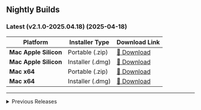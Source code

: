 ## Nightly Builds

### Latest (v2.1.0-2025.04.18) (2025-04-18)
| Platform                 | Installer Type     | Download Link |
|--------------------------|-------------------|--------------|
| **Mac Apple Silicon** | Portable (.zip) | [🔗 Download](https://github.com/usebruno/bruno-nightly-builds/releases/download/v2.1.0-2025.04.18/bruno_2.1.0_arm64_mac.zip) |
| **Mac Apple Silicon** | Installer (.dmg) | [🔗 Download](https://github.com/usebruno/bruno-nightly-builds/releases/download/v2.1.0-2025.04.18/bruno_2.1.0_arm64_mac.dmg) |
| **Mac x64** | Portable (.zip) | [🔗 Download](https://github.com/usebruno/bruno-nightly-builds/releases/download/v2.1.0-2025.04.18/bruno_2.1.0_x64_mac.zip) |
| **Mac x64** | Installer (.dmg) | [🔗 Download](https://github.com/usebruno/bruno-nightly-builds/releases/download/v2.1.0-2025.04.18/bruno_2.1.0_x64_mac.dmg) |

---

<details>
  <summary>Previous Releases</summary>

### v2.1.0 (2025-04-08)
| Platform | Installer Type | Download Link |
|----------|---------------|--------------|
| **Mac Apple Silicon** | Portable (.zip) | [🔗 Download](https://github.com/usebruno/bruno-nightly-builds/releases/download/v2.1.0/bruno_2.1.0_arm64_mac.zip) |
| **Mac x64** | Installer (.dmg) | [🔗 Download](https://github.com/usebruno/bruno-nightly-builds/releases/download/v2.1.0/bruno_2.1.0_x64_mac.dmg) |
| **Mac Apple Silicon** | Installer (.dmg) | [🔗 Download](https://github.com/usebruno/bruno-nightly-builds/releases/download/v2.1.0/bruno_2.1.0_arm64_mac.dmg) |
| **Mac x64** | Portable (.zip) | [🔗 Download](https://github.com/usebruno/bruno-nightly-builds/releases/download/v2.1.0/bruno_2.1.0_x64_mac.zip) |
| **Linux (Ubuntu/Debian)** | Installer (amd64) (.deb) | [🔗 Download](https://github.com/usebruno/bruno-nightly-builds/releases/download/v2.1.0/bruno_2.1.0_amd64_linux.deb) |
| **Linux (RPM - Fedora/RedHat)** | Installer (aarch64) (.rpm) | [🔗 Download](https://github.com/usebruno/bruno-nightly-builds/releases/download/v2.1.0/bruno_2.1.0_aarch64_linux.rpm) |
| **Linux (Ubuntu/Debian)** | Installer (arm64) (.deb) | [🔗 Download](https://github.com/usebruno/bruno-nightly-builds/releases/download/v2.1.0/bruno_2.1.0_arm64_linux.deb) |
| **Linux (AppImage)** | Portable (x86_64) | [🔗 Download](https://github.com/usebruno/bruno-nightly-builds/releases/download/v2.1.0/bruno_2.1.0_x86_64_linux.AppImage) |
| **Linux (AppImage)** | Portable (arm64) | [🔗 Download](https://github.com/usebruno/bruno-nightly-builds/releases/download/v2.1.0/bruno_2.1.0_arm64_linux.AppImage) |
| **Linux (RPM - Fedora/RedHat)** | Installer (x86_64) (.rpm) | [🔗 Download](https://github.com/usebruno/bruno-nightly-builds/releases/download/v2.1.0/bruno_2.1.0_x86_64_linux.rpm) |
| **Windows x64** | Installer (.exe) | [🔗 Download](https://github.com/usebruno/bruno-nightly-builds/releases/download/v2.1.0/bruno_2.1.0_x64_win.exe) |
| **Windows x64** | Portable (.zip) | [🔗 Download](https://github.com/usebruno/bruno-nightly-builds/releases/download/v2.1.0/bruno_2.1.0_x64_win.zip) |

### v2.1.0-2025.4.3 (2025-04-03)
| Platform | Installer Type | Download Link |
|----------|---------------|--------------|
| **Mac Apple Silicon** | Portable (.zip) | [🔗 Download](https://github.com/usebruno/bruno-nightly-builds/releases/download/v2.1.0-2025.4.3/bruno_2.1.0_arm64_mac.zip) |
| **Mac Apple Silicon** | Installer (.dmg) | [🔗 Download](https://github.com/usebruno/bruno-nightly-builds/releases/download/v2.1.0-2025.4.3/bruno_2.1.0_arm64_mac.dmg) |
| **Mac x64** | Portable (.zip) | [🔗 Download](https://github.com/usebruno/bruno-nightly-builds/releases/download/v2.1.0-2025.4.3/bruno_2.1.0_x64_mac.zip) |
| **Mac x64** | Installer (.dmg) | [🔗 Download](https://github.com/usebruno/bruno-nightly-builds/releases/download/v2.1.0-2025.4.3/bruno_2.1.0_x64_mac.dmg) |
| **Linux (RPM - Fedora/RedHat)** | Installer (aarch64) (.rpm) | [🔗 Download](https://github.com/usebruno/bruno-nightly-builds/releases/download/v2.1.0-2025.4.3/bruno_2.1.0_aarch64_linux.rpm) |
| **Linux (AppImage)** | Portable (x86_64) | [🔗 Download](https://github.com/usebruno/bruno-nightly-builds/releases/download/v2.1.0-2025.4.3/bruno_2.1.0_x86_64_linux.AppImage) |
| **Linux (Ubuntu/Debian)** | Installer (arm64) (.deb) | [🔗 Download](https://github.com/usebruno/bruno-nightly-builds/releases/download/v2.1.0-2025.4.3/bruno_2.1.0_arm64_linux.deb) |
| **Linux (AppImage)** | Portable (arm64) | [🔗 Download](https://github.com/usebruno/bruno-nightly-builds/releases/download/v2.1.0-2025.4.3/bruno_2.1.0_arm64_linux.AppImage) |
| **Linux (Ubuntu/Debian)** | Installer (amd64) (.deb) | [🔗 Download](https://github.com/usebruno/bruno-nightly-builds/releases/download/v2.1.0-2025.4.3/bruno_2.1.0_amd64_linux.deb) |
| **Linux (RPM - Fedora/RedHat)** | Installer (x86_64) (.rpm) | [🔗 Download](https://github.com/usebruno/bruno-nightly-builds/releases/download/v2.1.0-2025.4.3/bruno_2.1.0_x86_64_linux.rpm) |
| **Windows x64** | Installer (.exe) | [🔗 Download](https://github.com/usebruno/bruno-nightly-builds/releases/download/v2.1.0-2025.4.3/bruno_2.1.0_x64_win.exe) |
| **Windows x64** | Portable (.zip) | [🔗 Download](https://github.com/usebruno/bruno-nightly-builds/releases/download/v2.1.0-2025.4.3/bruno_2.1.0_x64_win.zip) |

### v2.1.0_2025.4.2 (2025-04-02)
| Platform | Installer Type | Download Link |
|----------|---------------|--------------|
| **Mac Apple Silicon** | Installer (.dmg) | [🔗 Download](https://github.com/usebruno/bruno-nightly-builds/releases/download/v2.1.0_2025.4.2/bruno_2.0.1_arm64_mac.dmg) |
| **Mac Apple Silicon** | Portable (.zip) | [🔗 Download](https://github.com/usebruno/bruno-nightly-builds/releases/download/v2.1.0_2025.4.2/bruno_2.0.1_arm64_mac.zip) |
| **Mac x64** | Portable (.zip) | [🔗 Download](https://github.com/usebruno/bruno-nightly-builds/releases/download/v2.1.0_2025.4.2/bruno_2.0.1_x64_mac.zip) |
| **Mac x64** | Installer (.dmg) | [🔗 Download](https://github.com/usebruno/bruno-nightly-builds/releases/download/v2.1.0_2025.4.2/bruno_2.0.1_x64_mac.dmg) |
| **Linux (AppImage)** | Portable (x86_64) | [🔗 Download](https://github.com/usebruno/bruno-nightly-builds/releases/download/v2.1.0_2025.4.2/bruno_2.0.1_x86_64_linux.AppImage) |
| **Linux (RPM - Fedora/RedHat)** | Installer (aarch64) (.rpm) | [🔗 Download](https://github.com/usebruno/bruno-nightly-builds/releases/download/v2.1.0_2025.4.2/bruno_2.0.1_aarch64_linux.rpm) |
| **Linux (Ubuntu/Debian)** | Installer (amd64) (.deb) | [🔗 Download](https://github.com/usebruno/bruno-nightly-builds/releases/download/v2.1.0_2025.4.2/bruno_2.0.1_amd64_linux.deb) |
| **Linux (AppImage)** | Portable (arm64) | [🔗 Download](https://github.com/usebruno/bruno-nightly-builds/releases/download/v2.1.0_2025.4.2/bruno_2.0.1_arm64_linux.AppImage) |
| **Linux (Ubuntu/Debian)** | Installer (arm64) (.deb) | [🔗 Download](https://github.com/usebruno/bruno-nightly-builds/releases/download/v2.1.0_2025.4.2/bruno_2.0.1_arm64_linux.deb) |
| **Linux (RPM - Fedora/RedHat)** | Installer (x86_64) (.rpm) | [🔗 Download](https://github.com/usebruno/bruno-nightly-builds/releases/download/v2.1.0_2025.4.2/bruno_2.0.1_x86_64_linux.rpm) |
| **Windows x64** | Installer (.exe) | [🔗 Download](https://github.com/usebruno/bruno-nightly-builds/releases/download/v2.1.0_2025.4.2/bruno_2.1.0_x64_win.exe) |
| **Windows x64** | Portable (.zip) | [🔗 Download](https://github.com/usebruno/bruno-nightly-builds/releases/download/v2.1.0_2025.4.2/bruno_2.1.0_x64_win.zip) |

### v2.0.1_2025.3.27 (2025-03-27)
| Platform | Installer Type | Download Link |
|----------|---------------|--------------|
| **Linux (RPM - Fedora/RedHat)** | Installer (aarch64) (.rpm) | [🔗 Download](https://github.com/usebruno/bruno-nightly-builds/releases/download/v2.0.1_2025.3.27/bruno_2.0.1_aarch64_linux.rpm) |
| **Linux (Ubuntu/Debian)** | Installer (arm64) (.deb) | [🔗 Download](https://github.com/usebruno/bruno-nightly-builds/releases/download/v2.0.1_2025.3.27/bruno_2.0.1_arm64_linux.deb) |
| **Linux (Ubuntu/Debian)** | Installer (amd64) (.deb) | [🔗 Download](https://github.com/usebruno/bruno-nightly-builds/releases/download/v2.0.1_2025.3.27/bruno_2.0.1_amd64_linux.deb) |
| **Linux (AppImage)** | Portable (x86_64) | [🔗 Download](https://github.com/usebruno/bruno-nightly-builds/releases/download/v2.0.1_2025.3.27/bruno_2.0.1_x86_64_linux.AppImage) |
| **Linux (AppImage)** | Portable (arm64) | [🔗 Download](https://github.com/usebruno/bruno-nightly-builds/releases/download/v2.0.1_2025.3.27/bruno_2.0.1_arm64_linux.AppImage) |
| **Linux (RPM - Fedora/RedHat)** | Installer (x86_64) (.rpm) | [🔗 Download](https://github.com/usebruno/bruno-nightly-builds/releases/download/v2.0.1_2025.3.27/bruno_2.0.1_x86_64_linux.rpm) |
| **Mac x64** | Installer (.dmg) | [🔗 Download](https://github.com/usebruno/bruno-nightly-builds/releases/download/v2.0.1_2025.3.27/bruno_2.0.1_x64_mac.dmg) |
| **Mac Apple Silicon** | Portable (.zip) | [🔗 Download](https://github.com/usebruno/bruno-nightly-builds/releases/download/v2.0.1_2025.3.27/bruno_2.0.1_arm64_mac.zip) |
| **Mac x64** | Portable (.zip) | [🔗 Download](https://github.com/usebruno/bruno-nightly-builds/releases/download/v2.0.1_2025.3.27/bruno_2.0.1_x64_mac.zip) |
| **Mac Apple Silicon** | Installer (.dmg) | [🔗 Download](https://github.com/usebruno/bruno-nightly-builds/releases/download/v2.0.1_2025.3.27/bruno_2.0.1_arm64_mac.dmg) |
| **Windows x64** | Installer (.exe) | [🔗 Download](https://github.com/usebruno/bruno-nightly-builds/releases/download/v2.0.1_2025.3.27/bruno_2.0.1_x64_win.exe) |
| **Windows x64** | Portable (.zip) | [🔗 Download](https://github.com/usebruno/bruno-nightly-builds/releases/download/v2.0.1_2025.3.27/bruno_2.0.1_x64_win.zip) |

### v2.0.1_2025.3.26 (2025-03-26)
| Platform | Installer Type | Download Link |
|----------|---------------|--------------|
| **Mac x64** | Portable (.zip) | [🔗 Download](https://github.com/usebruno/bruno-nightly-builds/releases/download/v2.0.1_2025.3.26/bruno_2.0.1_x64_mac.zip) |
| **Mac x64** | Installer (.dmg) | [🔗 Download](https://github.com/usebruno/bruno-nightly-builds/releases/download/v2.0.1_2025.3.26/bruno_2.0.1_x64_mac.dmg) |
| **Mac Apple Silicon** | Portable (.zip) | [🔗 Download](https://github.com/usebruno/bruno-nightly-builds/releases/download/v2.0.1_2025.3.26/bruno_2.0.1_arm64_mac.zip) |
| **Mac Apple Silicon** | Installer (.dmg) | [🔗 Download](https://github.com/usebruno/bruno-nightly-builds/releases/download/v2.0.1_2025.3.26/bruno_2.0.1_arm64_mac.dmg) |
| **Linux (Ubuntu/Debian)** | Installer (amd64) (.deb) | [🔗 Download](https://github.com/usebruno/bruno-nightly-builds/releases/download/v2.0.1_2025.3.26/bruno_2.0.1_amd64_linux.deb) |
| **Linux (AppImage)** | Portable (x86_64) | [🔗 Download](https://github.com/usebruno/bruno-nightly-builds/releases/download/v2.0.1_2025.3.26/bruno_2.0.1_x86_64_linux.AppImage) |
| **Linux (RPM - Fedora/RedHat)** | Installer (aarch64) (.rpm) | [🔗 Download](https://github.com/usebruno/bruno-nightly-builds/releases/download/v2.0.1_2025.3.26/bruno_2.0.1_aarch64_linux.rpm) |
| **Linux (AppImage)** | Portable (arm64) | [🔗 Download](https://github.com/usebruno/bruno-nightly-builds/releases/download/v2.0.1_2025.3.26/bruno_2.0.1_arm64_linux.AppImage) |
| **Linux (Ubuntu/Debian)** | Installer (arm64) (.deb) | [🔗 Download](https://github.com/usebruno/bruno-nightly-builds/releases/download/v2.0.1_2025.3.26/bruno_2.0.1_arm64_linux.deb) |
| **Linux (RPM - Fedora/RedHat)** | Installer (x86_64) (.rpm) | [🔗 Download](https://github.com/usebruno/bruno-nightly-builds/releases/download/v2.0.1_2025.3.26/bruno_2.0.1_x86_64_linux.rpm) |
| **Windows x64** | Installer (.exe) | [🔗 Download](https://github.com/usebruno/bruno-nightly-builds/releases/download/v2.0.1_2025.3.26/bruno_2.0.1_x64_win.exe) |
| **Windows x64** | Portable (.zip) | [🔗 Download](https://github.com/usebruno/bruno-nightly-builds/releases/download/v2.0.1_2025.3.26/bruno_2.0.1_x64_win.zip) |

### v2.0.1 (2025-03-25)
| Platform | Installer Type | Download Link |
|----------|---------------|--------------|
| **Mac x64** | Portable (.zip) | [🔗 Download](https://github.com/usebruno/bruno-nightly-builds/releases/download/v2.0.1/bruno_2.0.1_x64_mac.zip) |
| **Mac x64** | Installer (.dmg) | [🔗 Download](https://github.com/usebruno/bruno-nightly-builds/releases/download/v2.0.1/bruno_2.0.1_x64_mac.dmg) |
| **Mac Apple Silicon** | Installer (.dmg) | [🔗 Download](https://github.com/usebruno/bruno-nightly-builds/releases/download/v2.0.1/bruno_2.0.1_arm64_mac.dmg) |
| **Mac Apple Silicon** | Portable (.zip) | [🔗 Download](https://github.com/usebruno/bruno-nightly-builds/releases/download/v2.0.1/bruno_2.0.1_arm64_mac.zip) |
| **Linux (AppImage)** | Portable (x86_64) | [🔗 Download](https://github.com/usebruno/bruno-nightly-builds/releases/download/v2.0.1/bruno_2.0.1_x86_64_linux.AppImage) |
| **Linux (RPM - Fedora/RedHat)** | Installer (aarch64) (.rpm) | [🔗 Download](https://github.com/usebruno/bruno-nightly-builds/releases/download/v2.0.1/bruno_2.0.1_aarch64_linux.rpm) |
| **Linux (Ubuntu/Debian)** | Installer (amd64) (.deb) | [🔗 Download](https://github.com/usebruno/bruno-nightly-builds/releases/download/v2.0.1/bruno_2.0.1_amd64_linux.deb) |
| **Linux (AppImage)** | Portable (arm64) | [🔗 Download](https://github.com/usebruno/bruno-nightly-builds/releases/download/v2.0.1/bruno_2.0.1_arm64_linux.AppImage) |
| **Linux (Ubuntu/Debian)** | Installer (arm64) (.deb) | [🔗 Download](https://github.com/usebruno/bruno-nightly-builds/releases/download/v2.0.1/bruno_2.0.1_arm64_linux.deb) |
| **Linux (RPM - Fedora/RedHat)** | Installer (x86_64) (.rpm) | [🔗 Download](https://github.com/usebruno/bruno-nightly-builds/releases/download/v2.0.1/bruno_2.0.1_x86_64_linux.rpm) |
| **Windows x64** | Portable (.zip) | [🔗 Download](https://github.com/usebruno/bruno-nightly-builds/releases/download/v2.0.1/bruno_2.0.1_x64_win.zip) |
| **Windows x64** | Installer (.exe) | [🔗 Download](https://github.com/usebruno/bruno-nightly-builds/releases/download/v2.0.1/bruno_2.0.1_x64_win.exe) |

### v2.0.0 (2025-03-20)
| Platform | Installer Type | Download Link |
|----------|---------------|--------------|
| **Mac x64** | Installer (.dmg) | [🔗 Download](https://github.com/usebruno/bruno-nightly-builds/releases/download/v2.0.0/bruno_2.0.0_x64_mac.dmg) |
| **Mac x64** | Portable (.zip) | [🔗 Download](https://github.com/usebruno/bruno-nightly-builds/releases/download/v2.0.0/bruno_2.0.0_x64_mac.zip) |
| **Mac Apple Silicon** | Installer (.dmg) | [🔗 Download](https://github.com/usebruno/bruno-nightly-builds/releases/download/v2.0.0/bruno_2.0.0_arm64_mac.dmg) |
| **Mac Apple Silicon** | Portable (.zip) | [🔗 Download](https://github.com/usebruno/bruno-nightly-builds/releases/download/v2.0.0/bruno_2.0.0_arm64_mac.zip) |
| **Linux (Ubuntu/Debian)** | Installer (amd64) (.deb) | [🔗 Download](https://github.com/usebruno/bruno-nightly-builds/releases/download/v2.0.0/bruno_2.0.0_amd64_linux.deb) |
| **Linux (Ubuntu/Debian)** | Installer (arm64) (.deb) | [🔗 Download](https://github.com/usebruno/bruno-nightly-builds/releases/download/v2.0.0/bruno_2.0.0_arm64_linux.deb) |
| **Linux (RPM - Fedora/RedHat)** | Installer (aarch64) (.rpm) | [🔗 Download](https://github.com/usebruno/bruno-nightly-builds/releases/download/v2.0.0/bruno_2.0.0_aarch64_linux.rpm) |
| **Linux (AppImage)** | Portable (x86_64) | [🔗 Download](https://github.com/usebruno/bruno-nightly-builds/releases/download/v2.0.0/bruno_2.0.0_x86_64_linux.AppImage) |
| **Linux (AppImage)** | Portable (arm64) | [🔗 Download](https://github.com/usebruno/bruno-nightly-builds/releases/download/v2.0.0/bruno_2.0.0_arm64_linux.AppImage) |
| **Linux (RPM - Fedora/RedHat)** | Installer (x86_64) (.rpm) | [🔗 Download](https://github.com/usebruno/bruno-nightly-builds/releases/download/v2.0.0/bruno_2.0.0_x86_64_linux.rpm) |
| **Windows x64** | Installer (.exe) | [🔗 Download](https://github.com/usebruno/bruno-nightly-builds/releases/download/v2.0.0/bruno_2.0.0_x64_win.exe) |
| **Windows x64** | Portable (.zip) | [🔗 Download](https://github.com/usebruno/bruno-nightly-builds/releases/download/v2.0.0/bruno_2.0.0_x64_win.zip) |

### v1.40.0_2025.3.17 (2025-03-17)
| Platform | Installer Type | Download Link |
|----------|---------------|--------------|
| **Mac Apple Silicon** | Portable (.zip) | [🔗 Download](https://github.com/usebruno/bruno-nightly-builds/releases/download/v1.40.0_2025.3.17/bruno_1.40.0_arm64_mac.zip) |
| **Mac Apple Silicon** | Installer (.dmg) | [🔗 Download](https://github.com/usebruno/bruno-nightly-builds/releases/download/v1.40.0_2025.3.17/bruno_1.40.0_arm64_mac.dmg) |
| **Mac x64** | Portable (.zip) | [🔗 Download](https://github.com/usebruno/bruno-nightly-builds/releases/download/v1.40.0_2025.3.17/bruno_1.40.0_x64_mac.zip) |
| **Mac x64** | Installer (.dmg) | [🔗 Download](https://github.com/usebruno/bruno-nightly-builds/releases/download/v1.40.0_2025.3.17/bruno_1.40.0_x64_mac.dmg) |
| **Linux (AppImage)** | Portable (arm64) | [🔗 Download](https://github.com/usebruno/bruno-nightly-builds/releases/download/v1.40.0_2025.3.17/bruno_1.40.0_arm64_linux.AppImage) |
| **Linux (AppImage)** | Portable (x86_64) | [🔗 Download](https://github.com/usebruno/bruno-nightly-builds/releases/download/v1.40.0_2025.3.17/bruno_1.40.0_x86_64_linux.AppImage) |
| **Linux (Ubuntu/Debian)** | Installer (arm64) (.deb) | [🔗 Download](https://github.com/usebruno/bruno-nightly-builds/releases/download/v1.40.0_2025.3.17/bruno_1.40.0_arm64_linux.deb) |
| **Linux (Ubuntu/Debian)** | Installer (amd64) (.deb) | [🔗 Download](https://github.com/usebruno/bruno-nightly-builds/releases/download/v1.40.0_2025.3.17/bruno_1.40.0_amd64_linux.deb) |
| **Linux (RPM - Fedora/RedHat)** | Installer (aarch64) (.rpm) | [🔗 Download](https://github.com/usebruno/bruno-nightly-builds/releases/download/v1.40.0_2025.3.17/bruno_1.40.0_aarch64_linux.rpm) |
| **Linux (RPM - Fedora/RedHat)** | Installer (x86_64) (.rpm) | [🔗 Download](https://github.com/usebruno/bruno-nightly-builds/releases/download/v1.40.0_2025.3.17/bruno_1.40.0_x86_64_linux.rpm) |

### v1.39.1-2025.3.10 (2025-03-10)
| Platform | Installer Type | Download Link |
|----------|---------------|--------------|
| **Mac x64** | Installer (.dmg) | [🔗 Download](https://github.com/usebruno/bruno-nightly-builds/releases/download/v1.39.1-2025.3.10/bruno_1.39.1_x64_mac.dmg) |
| **Mac Apple Silicon** | Installer (.dmg) | [🔗 Download](https://github.com/usebruno/bruno-nightly-builds/releases/download/v1.39.1-2025.3.10/bruno_1.39.1_arm64_mac.dmg) |
| **Mac x64** | Portable (.zip) | [🔗 Download](https://github.com/usebruno/bruno-nightly-builds/releases/download/v1.39.1-2025.3.10/bruno_1.39.1_x64_mac.zip) |
| **Mac Apple Silicon** | Portable (.zip) | [🔗 Download](https://github.com/usebruno/bruno-nightly-builds/releases/download/v1.39.1-2025.3.10/bruno_1.39.1_arm64_mac.zip) |
| **Linux (RPM - Fedora/RedHat)** | Installer (aarch64) (.rpm) | [🔗 Download](https://github.com/usebruno/bruno-nightly-builds/releases/download/v1.39.1-2025.3.10/bruno_1.39.1_aarch64_linux.rpm) |
| **Linux (Ubuntu/Debian)** | Installer (arm64) (.deb) | [🔗 Download](https://github.com/usebruno/bruno-nightly-builds/releases/download/v1.39.1-2025.3.10/bruno_1.39.1_arm64_linux.deb) |
| **Linux (AppImage)** | Portable (arm64) | [🔗 Download](https://github.com/usebruno/bruno-nightly-builds/releases/download/v1.39.1-2025.3.10/bruno_1.39.1_arm64_linux.AppImage) |
| **Linux (AppImage)** | Portable (x86_64) | [🔗 Download](https://github.com/usebruno/bruno-nightly-builds/releases/download/v1.39.1-2025.3.10/bruno_1.39.1_x86_64_linux.AppImage) |
| **Linux (Ubuntu/Debian)** | Installer (amd64) (.deb) | [🔗 Download](https://github.com/usebruno/bruno-nightly-builds/releases/download/v1.39.1-2025.3.10/bruno_1.39.1_amd64_linux.deb) |
| **Linux (RPM - Fedora/RedHat)** | Installer (x86_64) (.rpm) | [🔗 Download](https://github.com/usebruno/bruno-nightly-builds/releases/download/v1.39.1-2025.3.10/bruno_1.39.1_x86_64_linux.rpm) |
| **Windows x64** | Portable (.zip) | [🔗 Download](https://github.com/usebruno/bruno-nightly-builds/releases/download/v1.39.1-2025.3.10/bruno_1.39.1-2025.3.10_x64_win.zip) |
| **Windows x64** | Installer (.exe) | [🔗 Download](https://github.com/usebruno/bruno-nightly-builds/releases/download/v1.39.1-2025.3.10/bruno_1.39.1-2025.3.10_x64_win.exe) |

### v1.39.1-2025.3.4 (2025-03-04)
| Platform | Installer Type | Download Link |
|----------|---------------|--------------|
| **Mac x64** | Portable (.zip) | [🔗 Download](https://github.com/usebruno/bruno-nightly-builds/releases/download/v1.39.1-2025.3.4/bruno_1.39.1_x64_mac.zip) |
| **Mac Apple Silicon** | Installer (.dmg) | [🔗 Download](https://github.com/usebruno/bruno-nightly-builds/releases/download/v1.39.1-2025.3.4/bruno_1.39.1_arm64_mac.dmg) |
| **Mac Apple Silicon** | Portable (.zip) | [🔗 Download](https://github.com/usebruno/bruno-nightly-builds/releases/download/v1.39.1-2025.3.4/bruno_1.39.1_arm64_mac.zip) |
| **Mac x64** | Installer (.dmg) | [🔗 Download](https://github.com/usebruno/bruno-nightly-builds/releases/download/v1.39.1-2025.3.4/bruno_1.39.1_x64_mac.dmg) |
| **Linux (AppImage)** | Portable (x86_64) | [🔗 Download](https://github.com/usebruno/bruno-nightly-builds/releases/download/v1.39.1-2025.3.4/bruno_1.39.1_x86_64_linux.AppImage) |
| **Linux (RPM - Fedora/RedHat)** | Installer (aarch64) (.rpm) | [🔗 Download](https://github.com/usebruno/bruno-nightly-builds/releases/download/v1.39.1-2025.3.4/bruno_1.39.1_aarch64_linux.rpm) |
| **Linux (Ubuntu/Debian)** | Installer (amd64) (.deb) | [🔗 Download](https://github.com/usebruno/bruno-nightly-builds/releases/download/v1.39.1-2025.3.4/bruno_1.39.1_amd64_linux.deb) |
| **Linux (AppImage)** | Portable (arm64) | [🔗 Download](https://github.com/usebruno/bruno-nightly-builds/releases/download/v1.39.1-2025.3.4/bruno_1.39.1_arm64_linux.AppImage) |
| **Linux (Ubuntu/Debian)** | Installer (arm64) (.deb) | [🔗 Download](https://github.com/usebruno/bruno-nightly-builds/releases/download/v1.39.1-2025.3.4/bruno_1.39.1_arm64_linux.deb) |
| **Linux (RPM - Fedora/RedHat)** | Installer (x86_64) (.rpm) | [🔗 Download](https://github.com/usebruno/bruno-nightly-builds/releases/download/v1.39.1-2025.3.4/bruno_1.39.1_x86_64_linux.rpm) |
| **Windows x64** | Installer (.exe) | [🔗 Download](https://github.com/usebruno/bruno-nightly-builds/releases/download/v1.39.1-2025.3.4/bruno_1.39.1-2025.3.4_x64_win.exe) |
| **Windows x64** | Portable (.zip) | [🔗 Download](https://github.com/usebruno/bruno-nightly-builds/releases/download/v1.39.1-2025.3.4/bruno_1.39.1-2025.3.4_x64_win.zip) |

### v1.39.1 (2025-02-18)
| Platform | Installer Type | Download Link |
|----------|---------------|--------------|
| **Mac Apple Silicon** | Installer (.dmg) | [🔗 Download](https://github.com/usebruno/bruno-nightly-builds/releases/download/v1.39.1/bruno_1.39.1_arm64_mac.dmg) |
| **Mac x64** | Installer (.dmg) | [🔗 Download](https://github.com/usebruno/bruno-nightly-builds/releases/download/v1.39.1/bruno_1.39.1_x64_mac.dmg) |
| **Mac Apple Silicon** | Portable (.zip) | [🔗 Download](https://github.com/usebruno/bruno-nightly-builds/releases/download/v1.39.1/bruno_1.39.1_arm64_mac.zip) |
| **Mac x64** | Portable (.zip) | [🔗 Download](https://github.com/usebruno/bruno-nightly-builds/releases/download/v1.39.1/bruno_1.39.1_x64_mac.zip) |
| **Linux (AppImage)** | Portable (x86_64) | [🔗 Download](https://github.com/usebruno/bruno-nightly-builds/releases/download/v1.39.1/bruno_1.39.1_x86_64_linux.AppImage) |
| **Linux (Ubuntu/Debian)** | Installer (amd64) (.deb) | [🔗 Download](https://github.com/usebruno/bruno-nightly-builds/releases/download/v1.39.1/bruno_1.39.1_amd64_linux.deb) |
| **Linux (RPM - Fedora/RedHat)** | Installer (aarch64) (.rpm) | [🔗 Download](https://github.com/usebruno/bruno-nightly-builds/releases/download/v1.39.1/bruno_1.39.1_aarch64_linux.rpm) |
| **Linux (AppImage)** | Portable (arm64) | [🔗 Download](https://github.com/usebruno/bruno-nightly-builds/releases/download/v1.39.1/bruno_1.39.1_arm64_linux.AppImage) |
| **Linux (Ubuntu/Debian)** | Installer (arm64) (.deb) | [🔗 Download](https://github.com/usebruno/bruno-nightly-builds/releases/download/v1.39.1/bruno_1.39.1_arm64_linux.deb) |
| **Linux (RPM - Fedora/RedHat)** | Installer (x86_64) (.rpm) | [🔗 Download](https://github.com/usebruno/bruno-nightly-builds/releases/download/v1.39.1/bruno_1.39.1_x86_64_linux.rpm) |
| **Windows x64** | Installer (.exe) | [🔗 Download](https://github.com/usebruno/bruno-nightly-builds/releases/download/v1.39.1/bruno_1.39.1_x64_win.exe) |
| **Windows x64** | Portable (.zip) | [🔗 Download](https://github.com/usebruno/bruno-nightly-builds/releases/download/v1.39.1/bruno_1.39.1_x64_win.zip) |

### v1.39.0 (2025-02-14)
| Platform | Installer Type | Download Link |
|----------|---------------|--------------|
| **Mac Apple Silicon** | Installer (.dmg) | [🔗 Download](https://github.com/usebruno/bruno-nightly-builds/releases/download/v1.39.0/bruno_1.39.0_arm64_mac.dmg) |
| **Mac x64** | Installer (.dmg) | [🔗 Download](https://github.com/usebruno/bruno-nightly-builds/releases/download/v1.39.0/bruno_1.39.0_x64_mac.dmg) |
| **Mac Apple Silicon** | Portable (.zip) | [🔗 Download](https://github.com/usebruno/bruno-nightly-builds/releases/download/v1.39.0/bruno_1.39.0_arm64_mac.zip) |
| **Mac x64** | Portable (.zip) | [🔗 Download](https://github.com/usebruno/bruno-nightly-builds/releases/download/v1.39.0/bruno_1.39.0_x64_mac.zip) |
| **Linux (AppImage)** | Portable (arm64) | [🔗 Download](https://github.com/usebruno/bruno-nightly-builds/releases/download/v1.39.0/bruno_1.39.0_arm64_linux.AppImage) |
| **Linux (AppImage)** | Portable (x86_64) | [🔗 Download](https://github.com/usebruno/bruno-nightly-builds/releases/download/v1.39.0/bruno_1.39.0_x86_64_linux.AppImage) |
| **Linux (Ubuntu/Debian)** | Installer (arm64) (.deb) | [🔗 Download](https://github.com/usebruno/bruno-nightly-builds/releases/download/v1.39.0/bruno_1.39.0_arm64_linux.deb) |
| **Linux (Ubuntu/Debian)** | Installer (amd64) (.deb) | [🔗 Download](https://github.com/usebruno/bruno-nightly-builds/releases/download/v1.39.0/bruno_1.39.0_amd64_linux.deb) |
| **Linux (RPM - Fedora/RedHat)** | Installer (aarch64) (.rpm) | [🔗 Download](https://github.com/usebruno/bruno-nightly-builds/releases/download/v1.39.0/bruno_1.39.0_aarch64_linux.rpm) |
| **Linux (RPM - Fedora/RedHat)** | Installer (x86_64) (.rpm) | [🔗 Download](https://github.com/usebruno/bruno-nightly-builds/releases/download/v1.39.0/bruno_1.39.0_x86_64_linux.rpm) |

### v1.39.0-2025.2.11 (2025-02-11)
| Platform | Installer Type | Download Link |
|----------|---------------|--------------|
| **Linux (RPM - Fedora/RedHat)** | Installer (aarch64) (.rpm) | [🔗 Download](https://github.com/usebruno/bruno-nightly-builds/releases/download/v1.39.0-2025.2.11/bruno_1.39.0-2025.2.11_aarch64_linux.rpm) |
| **Linux (Ubuntu/Debian)** | Installer (amd64) (.deb) | [🔗 Download](https://github.com/usebruno/bruno-nightly-builds/releases/download/v1.39.0-2025.2.11/bruno_1.39.0-2025.2.11_amd64_linux.deb) |
| **Linux (AppImage)** | Portable (arm64) | [🔗 Download](https://github.com/usebruno/bruno-nightly-builds/releases/download/v1.39.0-2025.2.11/bruno_1.39.0-2025.2.11_arm64_linux.AppImage) |
| **Linux (Ubuntu/Debian)** | Installer (arm64) (.deb) | [🔗 Download](https://github.com/usebruno/bruno-nightly-builds/releases/download/v1.39.0-2025.2.11/bruno_1.39.0-2025.2.11_arm64_linux.deb) |
| **Windows x64** | Installer (.exe) | [🔗 Download](https://github.com/usebruno/bruno-nightly-builds/releases/download/v1.39.0-2025.2.11/bruno_1.39.0-2025.2.11_x64_win.exe) |
| **Windows x64** | Portable (.zip) | [🔗 Download](https://github.com/usebruno/bruno-nightly-builds/releases/download/v1.39.0-2025.2.11/bruno_1.39.0-2025.2.11_x64_win.zip) |
| **Linux (AppImage)** | Portable (x86_64) | [🔗 Download](https://github.com/usebruno/bruno-nightly-builds/releases/download/v1.39.0-2025.2.11/bruno_1.39.0-2025.2.11_x86_64_linux.AppImage) |
| **Linux (RPM - Fedora/RedHat)** | Installer (x86_64) (.rpm) | [🔗 Download](https://github.com/usebruno/bruno-nightly-builds/releases/download/v1.39.0-2025.2.11/bruno_1.39.0-2025.2.11_x86_64_linux.rpm) |
| **Mac Apple Silicon** | Installer (.dmg) | [🔗 Download](https://github.com/usebruno/bruno-nightly-builds/releases/download/v1.39.0-2025.2.11/bruno_1.39.0-2025.2.11_arm64_mac.dmg) |
| **Mac Apple Silicon** | Portable (.zip) | [🔗 Download](https://github.com/usebruno/bruno-nightly-builds/releases/download/v1.39.0-2025.2.11/bruno_1.39.0-2025.2.11_arm64_mac.zip) |
| **Mac x64** | Installer (.dmg) | [🔗 Download](https://github.com/usebruno/bruno-nightly-builds/releases/download/v1.39.0-2025.2.11/bruno_1.39.0-2025.2.11_x64_mac.dmg) |
| **Mac x64** | Portable (.zip) | [🔗 Download](https://github.com/usebruno/bruno-nightly-builds/releases/download/v1.39.0-2025.2.11/bruno_1.39.0_x64_mac.zip) |

### v1.39.0-2025.2.6 (2025-02-06)
| Platform | Installer Type | Download Link |
|----------|---------------|--------------|
| **Windows x64** | Portable (.zip) | [🔗 Download](https://github.com/usebruno/bruno-nightly-builds/releases/download/v1.39.0-2025.2.6/bruno_1.39.0-2025.2.6_x64_win.zip) |
| **Windows x64** | Installer (.exe) | [🔗 Download](https://github.com/usebruno/bruno-nightly-builds/releases/download/v1.39.0-2025.2.6/bruno_1.39.0-2025.2.6_x64_win.exe) |
| **Linux (RPM - Fedora/RedHat)** | Installer (aarch64) (.rpm) | [🔗 Download](https://github.com/usebruno/bruno-nightly-builds/releases/download/v1.39.0-2025.2.6/bruno_1.39.0-2025.2.6_aarch64_linux.rpm) |
| **Linux (Ubuntu/Debian)** | Installer (amd64) (.deb) | [🔗 Download](https://github.com/usebruno/bruno-nightly-builds/releases/download/v1.39.0-2025.2.6/bruno_1.39.0-2025.2.6_amd64_linux.deb) |
| **Linux (AppImage)** | Portable (arm64) | [🔗 Download](https://github.com/usebruno/bruno-nightly-builds/releases/download/v1.39.0-2025.2.6/bruno_1.39.0-2025.2.6_arm64_linux.AppImage) |
| **Linux (Ubuntu/Debian)** | Installer (arm64) (.deb) | [🔗 Download](https://github.com/usebruno/bruno-nightly-builds/releases/download/v1.39.0-2025.2.6/bruno_1.39.0-2025.2.6_arm64_linux.deb) |
| **Linux (AppImage)** | Portable (x86_64) | [🔗 Download](https://github.com/usebruno/bruno-nightly-builds/releases/download/v1.39.0-2025.2.6/bruno_1.39.0-2025.2.6_x86_64_linux.AppImage) |
| **Linux (RPM - Fedora/RedHat)** | Installer (x86_64) (.rpm) | [🔗 Download](https://github.com/usebruno/bruno-nightly-builds/releases/download/v1.39.0-2025.2.6/bruno_1.39.0-2025.2.6_x86_64_linux.rpm) |
| **Mac Apple Silicon** | Installer (.dmg) | [🔗 Download](https://github.com/usebruno/bruno-nightly-builds/releases/download/v1.39.0-2025.2.6/bruno_1.39.0-2025.2.6_arm64_mac.dmg) |
| **Mac Apple Silicon** | Portable (.zip) | [🔗 Download](https://github.com/usebruno/bruno-nightly-builds/releases/download/v1.39.0-2025.2.6/bruno_1.39.0-2025.2.6_arm64_mac.zip) |
| **Mac x64** | Installer (.dmg) | [🔗 Download](https://github.com/usebruno/bruno-nightly-builds/releases/download/v1.39.0-2025.2.6/bruno_1.39.0-2025.2.6_x64_mac.dmg) |
| **Mac x64** | Portable (.zip) | [🔗 Download](https://github.com/usebruno/bruno-nightly-builds/releases/download/v1.39.0-2025.2.6/bruno_1.39.0-2025.2.6_x64_mac.zip) |

### v1.39.0-2025.2.5 (2025-02-05)
| Platform | Installer Type | Download Link |
|----------|---------------|--------------|
| **Mac Apple Silicon** | Installer (.dmg) | [🔗 Download](https://github.com/usebruno/bruno-nightly-builds/releases/download/v1.39.0-2025.2.5/bruno_1.39.0-2025.2.5_arm64_mac.dmg) |
| **Mac Apple Silicon** | Portable (.zip) | [🔗 Download](https://github.com/usebruno/bruno-nightly-builds/releases/download/v1.39.0-2025.2.5/bruno_1.39.0-2025.2.5_arm64_mac.zip) |
| **Mac x64** | Installer (.dmg) | [🔗 Download](https://github.com/usebruno/bruno-nightly-builds/releases/download/v1.39.0-2025.2.5/bruno_1.39.0-2025.2.5_x64_mac.dmg) |
| **Mac x64** | Portable (.zip) | [🔗 Download](https://github.com/usebruno/bruno-nightly-builds/releases/download/v1.39.0-2025.2.5/bruno_1.39.0-2025.2.5_x64_mac.zip) |
| **Linux (RPM - Fedora/RedHat)** | Installer (aarch64) (.rpm) | [🔗 Download](https://github.com/usebruno/bruno-nightly-builds/releases/download/v1.39.0-2025.2.5/bruno_1.39.0-2025.2.5_aarch64_linux.rpm) |
| **Linux (Ubuntu/Debian)** | Installer (amd64) (.deb) | [🔗 Download](https://github.com/usebruno/bruno-nightly-builds/releases/download/v1.39.0-2025.2.5/bruno_1.39.0-2025.2.5_amd64_linux.deb) |
| **Linux (AppImage)** | Portable (arm64) | [🔗 Download](https://github.com/usebruno/bruno-nightly-builds/releases/download/v1.39.0-2025.2.5/bruno_1.39.0-2025.2.5_arm64_linux.AppImage) |
| **Linux (Ubuntu/Debian)** | Installer (arm64) (.deb) | [🔗 Download](https://github.com/usebruno/bruno-nightly-builds/releases/download/v1.39.0-2025.2.5/bruno_1.39.0-2025.2.5_arm64_linux.deb) |
| **Linux (AppImage)** | Portable (x86_64) | [🔗 Download](https://github.com/usebruno/bruno-nightly-builds/releases/download/v1.39.0-2025.2.5/bruno_1.39.0-2025.2.5_x86_64_linux.AppImage) |
| **Linux (RPM - Fedora/RedHat)** | Installer (x86_64) (.rpm) | [🔗 Download](https://github.com/usebruno/bruno-nightly-builds/releases/download/v1.39.0-2025.2.5/bruno_1.39.0-2025.2.5_x86_64_linux.rpm) |
| **Windows x64** | Portable (.zip) | [🔗 Download](https://github.com/usebruno/bruno-nightly-builds/releases/download/v1.39.0-2025.2.5/bruno_1.39.0-2025.2.5_x64_win.zip) |
| **Windows x64** | Installer (.exe) | [🔗 Download](https://github.com/usebruno/bruno-nightly-builds/releases/download/v1.39.0-2025.2.5/bruno_1.39.0-2025.2.5_x64_win.exe) |

### v1.39.0-2025.2.4 (2025-02-04)
| Platform | Installer Type | Download Link |
|----------|---------------|--------------|
| **Mac Apple Silicon** | Installer (.dmg) | [🔗 Download](https://github.com/usebruno/bruno-nightly-builds/releases/download/v1.39.0-2025.2.4/bruno_1.39.0-2025.2.4_arm64_mac.dmg) |
| **Mac Apple Silicon** | Portable (.zip) | [🔗 Download](https://github.com/usebruno/bruno-nightly-builds/releases/download/v1.39.0-2025.2.4/bruno_1.39.0-2025.2.4_arm64_mac.zip) |
| **Mac x64** | Installer (.dmg) | [🔗 Download](https://github.com/usebruno/bruno-nightly-builds/releases/download/v1.39.0-2025.2.4/bruno_1.39.0-2025.2.4_x64_mac.dmg) |
| **Mac x64** | Portable (.zip) | [🔗 Download](https://github.com/usebruno/bruno-nightly-builds/releases/download/v1.39.0-2025.2.4/bruno_1.39.0-2025.2.4_x64_mac.zip) |
| **Linux (RPM - Fedora/RedHat)** | Installer (aarch64) (.rpm) | [🔗 Download](https://github.com/usebruno/bruno-nightly-builds/releases/download/v1.39.0-2025.2.4/bruno_1.39.0-2025.2.4_aarch64_linux.rpm) |
| **Windows x64** | Portable (.zip) | [🔗 Download](https://github.com/usebruno/bruno-nightly-builds/releases/download/v1.39.0-2025.2.4/bruno_1.39.0-2025.2.4_x64_win.zip) |
| **Windows x64** | Installer (.exe) | [🔗 Download](https://github.com/usebruno/bruno-nightly-builds/releases/download/v1.39.0-2025.2.4/bruno_1.39.0-2025.2.4_x64_win.exe) |
| **Linux (Ubuntu/Debian)** | Installer (amd64) (.deb) | [🔗 Download](https://github.com/usebruno/bruno-nightly-builds/releases/download/v1.39.0-2025.2.4/bruno_1.39.0-2025.2.4_amd64_linux.deb) |
| **Linux (AppImage)** | Portable (arm64) | [🔗 Download](https://github.com/usebruno/bruno-nightly-builds/releases/download/v1.39.0-2025.2.4/bruno_1.39.0-2025.2.4_arm64_linux.AppImage) |
| **Linux (Ubuntu/Debian)** | Installer (arm64) (.deb) | [🔗 Download](https://github.com/usebruno/bruno-nightly-builds/releases/download/v1.39.0-2025.2.4/bruno_1.39.0-2025.2.4_arm64_linux.deb) |
| **Linux (AppImage)** | Portable (x86_64) | [🔗 Download](https://github.com/usebruno/bruno-nightly-builds/releases/download/v1.39.0-2025.2.4/bruno_1.39.0-2025.2.4_x86_64_linux.AppImage) |
| **Linux (RPM - Fedora/RedHat)** | Installer (x86_64) (.rpm) | [🔗 Download](https://github.com/usebruno/bruno-nightly-builds/releases/download/v1.39.0-2025.2.4/bruno_1.39.0-2025.2.4_x86_64_linux.rpm) |

### v1.39.0-2025.2.3 (2025-02-03)
| Platform | Installer Type | Download Link |
|----------|---------------|--------------|
| **Mac Apple Silicon** | Installer (.dmg) | [🔗 Download](https://github.com/usebruno/bruno-nightly-builds/releases/download/v1.39.0-2025.2.3/bruno_1.39.0-2025.2.3_arm64_mac.dmg) |
| **Mac Apple Silicon** | Portable (.zip) | [🔗 Download](https://github.com/usebruno/bruno-nightly-builds/releases/download/v1.39.0-2025.2.3/bruno_1.39.0-2025.2.3_arm64_mac.zip) |
| **Mac x64** | Installer (.dmg) | [🔗 Download](https://github.com/usebruno/bruno-nightly-builds/releases/download/v1.39.0-2025.2.3/bruno_1.39.0-2025.2.3_x64_mac.dmg) |
| **Mac x64** | Portable (.zip) | [🔗 Download](https://github.com/usebruno/bruno-nightly-builds/releases/download/v1.39.0-2025.2.3/bruno_1.39.0-2025.2.3_x64_mac.zip) |
| **Linux (RPM - Fedora/RedHat)** | Installer (aarch64) (.rpm) | [🔗 Download](https://github.com/usebruno/bruno-nightly-builds/releases/download/v1.39.0-2025.2.3/bruno_1.39.0-2025.2.3_aarch64_linux.rpm) |
| **Linux (Ubuntu/Debian)** | Installer (amd64) (.deb) | [🔗 Download](https://github.com/usebruno/bruno-nightly-builds/releases/download/v1.39.0-2025.2.3/bruno_1.39.0-2025.2.3_amd64_linux.deb) |
| **Linux (AppImage)** | Portable (arm64) | [🔗 Download](https://github.com/usebruno/bruno-nightly-builds/releases/download/v1.39.0-2025.2.3/bruno_1.39.0-2025.2.3_arm64_linux.AppImage) |
| **Linux (Ubuntu/Debian)** | Installer (arm64) (.deb) | [🔗 Download](https://github.com/usebruno/bruno-nightly-builds/releases/download/v1.39.0-2025.2.3/bruno_1.39.0-2025.2.3_arm64_linux.deb) |
| **Linux (AppImage)** | Portable (x86_64) | [🔗 Download](https://github.com/usebruno/bruno-nightly-builds/releases/download/v1.39.0-2025.2.3/bruno_1.39.0-2025.2.3_x86_64_linux.AppImage) |
| **Linux (RPM - Fedora/RedHat)** | Installer (x86_64) (.rpm) | [🔗 Download](https://github.com/usebruno/bruno-nightly-builds/releases/download/v1.39.0-2025.2.3/bruno_1.39.0-2025.2.3_x86_64_linux.rpm) |
| **Windows x64** | Portable (.zip) | [🔗 Download](https://github.com/usebruno/bruno-nightly-builds/releases/download/v1.39.0-2025.2.3/bruno_1.39.0-2025.2.3_x64_win.zip) |
| **Windows x64** | Installer (.exe) | [🔗 Download](https://github.com/usebruno/bruno-nightly-builds/releases/download/v1.39.0-2025.2.3/bruno_1.39.0-2025.2.3_x64_win.exe) |

### v1.39.0-2025.1.29 (2025-01-29)
| Platform | Installer Type | Download Link |
|----------|---------------|--------------|
| **Windows x64** | Installer (.exe) | [🔗 Download](https://github.com/usebruno/bruno-nightly-builds/releases/download/v1.39.0-2025.1.29/bruno_1.39.0_x64_win.exe) |
| **Windows x64** | Portable (.zip) | [🔗 Download](https://github.com/usebruno/bruno-nightly-builds/releases/download/v1.39.0-2025.1.29/bruno_1.39.0_x64_win.zip) |
| **Linux (RPM - Fedora/RedHat)** | Installer (aarch64) (.rpm) | [🔗 Download](https://github.com/usebruno/bruno-nightly-builds/releases/download/v1.39.0-2025.1.29/bruno_1.39.0-2025.1.29_aarch64_linux.rpm) |
| **Linux (Ubuntu/Debian)** | Installer (amd64) (.deb) | [🔗 Download](https://github.com/usebruno/bruno-nightly-builds/releases/download/v1.39.0-2025.1.29/bruno_1.39.0-2025.1.29_amd64_linux.deb) |
| **Linux (AppImage)** | Portable (arm64) | [🔗 Download](https://github.com/usebruno/bruno-nightly-builds/releases/download/v1.39.0-2025.1.29/bruno_1.39.0-2025.1.29_arm64_linux.AppImage) |
| **Linux (Ubuntu/Debian)** | Installer (arm64) (.deb) | [🔗 Download](https://github.com/usebruno/bruno-nightly-builds/releases/download/v1.39.0-2025.1.29/bruno_1.39.0-2025.1.29_arm64_linux.deb) |
| **Linux (AppImage)** | Portable (x86_64) | [🔗 Download](https://github.com/usebruno/bruno-nightly-builds/releases/download/v1.39.0-2025.1.29/bruno_1.39.0-2025.1.29_x86_64_linux.AppImage) |
| **Linux (RPM - Fedora/RedHat)** | Installer (x86_64) (.rpm) | [🔗 Download](https://github.com/usebruno/bruno-nightly-builds/releases/download/v1.39.0-2025.1.29/bruno_1.39.0-2025.1.29_x86_64_linux.rpm) |
| **Mac Apple Silicon** | Installer (.dmg) | [🔗 Download](https://github.com/usebruno/bruno-nightly-builds/releases/download/v1.39.0-2025.1.29/bruno_1.39.0-2025.1.29_arm64_mac.dmg) |
| **Mac Apple Silicon** | Portable (.zip) | [🔗 Download](https://github.com/usebruno/bruno-nightly-builds/releases/download/v1.39.0-2025.1.29/bruno_1.39.0-2025.1.29_arm64_mac.zip) |
| **Mac x64** | Installer (.dmg) | [🔗 Download](https://github.com/usebruno/bruno-nightly-builds/releases/download/v1.39.0-2025.1.29/bruno_1.39.0-2025.1.29_x64_mac.dmg) |
| **Mac x64** | Portable (.zip) | [🔗 Download](https://github.com/usebruno/bruno-nightly-builds/releases/download/v1.39.0-2025.1.29/bruno_1.39.0-2025.1.29_x64_mac.zip) |

### v1.38.1-2025.1.21 (2025-01-21)
| Platform | Installer Type | Download Link |
|----------|---------------|--------------|
| **Linux (Ubuntu/Debian)** | Installer (amd64) (.deb) | [🔗 Download](https://github.com/usebruno/bruno-nightly-builds/releases/download/v1.38.1-2025.1.21/bruno_1.38.1-2025.1.21_amd64_linux.deb) |
| **Mac Apple Silicon** | Installer (.dmg) | [🔗 Download](https://github.com/usebruno/bruno-nightly-builds/releases/download/v1.38.1-2025.1.21/bruno_1.38.1-2025.1.21_arm64_mac.dmg) |
| **Mac Apple Silicon** | Portable (.zip) | [🔗 Download](https://github.com/usebruno/bruno-nightly-builds/releases/download/v1.38.1-2025.1.21/bruno_1.38.1-2025.1.21_arm64_mac.zip) |
| **Mac x64** | Installer (.dmg) | [🔗 Download](https://github.com/usebruno/bruno-nightly-builds/releases/download/v1.38.1-2025.1.21/bruno_1.38.1-2025.1.21_x64_mac.dmg) |
| **Mac x64** | Portable (.zip) | [🔗 Download](https://github.com/usebruno/bruno-nightly-builds/releases/download/v1.38.1-2025.1.21/bruno_1.38.1-2025.1.21_x64_mac.zip) |
| **Linux (AppImage)** | Portable (x86_64) | [🔗 Download](https://github.com/usebruno/bruno-nightly-builds/releases/download/v1.38.1-2025.1.21/bruno_1.38.1-2025.1.21_x86_64_linux.AppImage) |
| **Windows x64** | Portable (.zip) | [🔗 Download](https://github.com/usebruno/bruno-nightly-builds/releases/download/v1.38.1-2025.1.21/bruno_1.38.1-2025.1.21_x64_win.zip) |
| **Windows x64** | Installer (.exe) | [🔗 Download](https://github.com/usebruno/bruno-nightly-builds/releases/download/v1.38.1-2025.1.21/bruno_1.38.1-2025.1.21_x64_win.exe) |

### v1.38.1-2025.1.20 (2025-01-20)
| Platform | Installer Type | Download Link |
|----------|---------------|--------------|
| **Mac Apple Silicon** | Installer (.dmg) | [🔗 Download](https://github.com/usebruno/bruno-nightly-builds/releases/download/v1.38.1-2025.1.20/bruno_1.38.1-2025.1.20_arm64_mac.dmg) |
| **Mac Apple Silicon** | Portable (.zip) | [🔗 Download](https://github.com/usebruno/bruno-nightly-builds/releases/download/v1.38.1-2025.1.20/bruno_1.38.1-2025.1.20_arm64_mac.zip) |
| **Mac x64** | Installer (.dmg) | [🔗 Download](https://github.com/usebruno/bruno-nightly-builds/releases/download/v1.38.1-2025.1.20/bruno_1.38.1-2025.1.20_x64_mac.dmg) |
| **Mac x64** | Portable (.zip) | [🔗 Download](https://github.com/usebruno/bruno-nightly-builds/releases/download/v1.38.1-2025.1.20/bruno_1.38.1-2025.1.20_x64_mac.zip) |
| **Linux (AppImage)** | Portable (x86_64) | [🔗 Download](https://github.com/usebruno/bruno-nightly-builds/releases/download/v1.38.1-2025.1.20/bruno_1.38.1-2025.1.20_x86_64_linux.AppImage) |
| **Windows x64** | Portable (.zip) | [🔗 Download](https://github.com/usebruno/bruno-nightly-builds/releases/download/v1.38.1-2025.1.20/bruno_1.38.1-2025.1.20_x64_win.zip) |
| **Windows x64** | Installer (.exe) | [🔗 Download](https://github.com/usebruno/bruno-nightly-builds/releases/download/v1.38.1-2025.1.20/bruno_1.38.1-2025.1.20_x64_win.exe) |

### v1.38.1-2025.1.17 (2025-01-17)
| Platform | Installer Type | Download Link |
|----------|---------------|--------------|
| **Linux (Ubuntu/Debian)** | Installer (amd64) (.deb) | [🔗 Download](https://github.com/usebruno/bruno-nightly-builds/releases/download/v1.38.1-2025.1.17/bruno_1.38.1-2025.1.17_amd64_linux.deb) |
| **Mac Apple Silicon** | Installer (.dmg) | [🔗 Download](https://github.com/usebruno/bruno-nightly-builds/releases/download/v1.38.1-2025.1.17/bruno_1.38.1-2025.1.17_arm64_mac.dmg) |
| **Mac Apple Silicon** | Portable (.zip) | [🔗 Download](https://github.com/usebruno/bruno-nightly-builds/releases/download/v1.38.1-2025.1.17/bruno_1.38.1-2025.1.17_arm64_mac.zip) |
| **Mac x64** | Installer (.dmg) | [🔗 Download](https://github.com/usebruno/bruno-nightly-builds/releases/download/v1.38.1-2025.1.17/bruno_1.38.1-2025.1.17_x64_mac.dmg) |
| **Mac x64** | Portable (.zip) | [🔗 Download](https://github.com/usebruno/bruno-nightly-builds/releases/download/v1.38.1-2025.1.17/bruno_1.38.1-2025.1.17_x64_mac.zip) |
| **Linux (AppImage)** | Portable (x86_64) | [🔗 Download](https://github.com/usebruno/bruno-nightly-builds/releases/download/v1.38.1-2025.1.17/bruno_1.38.1-2025.1.17_x86_64_linux.AppImage) |
| **Windows x64** | Portable (.zip) | [🔗 Download](https://github.com/usebruno/bruno-nightly-builds/releases/download/v1.38.1-2025.1.17/bruno_1.38.1-2025.1.17_x64_win.zip) |
| **Windows x64** | Installer (.exe) | [🔗 Download](https://github.com/usebruno/bruno-nightly-builds/releases/download/v1.38.1-2025.1.17/bruno_1.38.1-2025.1.17_x64_win.exe) |

### v1.38.1-2025.1.16 (2025-01-16)
| Platform | Installer Type | Download Link |
|----------|---------------|--------------|
| **Linux (Ubuntu/Debian)** | Installer (amd64) (.deb) | [🔗 Download](https://github.com/usebruno/bruno-nightly-builds/releases/download/v1.38.1-2025.1.16/bruno_1.38.1-2025.1.16_amd64_linux.deb) |
| **Linux (AppImage)** | Portable (x86_64) | [🔗 Download](https://github.com/usebruno/bruno-nightly-builds/releases/download/v1.38.1-2025.1.16/bruno_1.38.1-2025.1.16_x86_64_linux.AppImage) |
| **Windows x64** | Portable (.zip) | [🔗 Download](https://github.com/usebruno/bruno-nightly-builds/releases/download/v1.38.1-2025.1.16/bruno_1.38.1-2025.1.16_x64_win.zip) |
| **Windows x64** | Installer (.exe) | [🔗 Download](https://github.com/usebruno/bruno-nightly-builds/releases/download/v1.38.1-2025.1.16/bruno_1.38.1-2025.1.16_x64_win.exe) |
| **Mac Apple Silicon** | Installer (.dmg) | [🔗 Download](https://github.com/usebruno/bruno-nightly-builds/releases/download/v1.38.1-2025.1.16/bruno_1.38.1-2025.1.16_arm64_mac.dmg) |
| **Mac Apple Silicon** | Portable (.zip) | [🔗 Download](https://github.com/usebruno/bruno-nightly-builds/releases/download/v1.38.1-2025.1.16/bruno_1.38.1-2025.1.16_arm64_mac.zip) |
| **Mac x64** | Installer (.dmg) | [🔗 Download](https://github.com/usebruno/bruno-nightly-builds/releases/download/v1.38.1-2025.1.16/bruno_1.38.1-2025.1.16_x64_mac.dmg) |
| **Mac x64** | Portable (.zip) | [🔗 Download](https://github.com/usebruno/bruno-nightly-builds/releases/download/v1.38.1-2025.1.16/bruno_1.38.1-2025.1.16_x64_mac.zip) |

### v1.38.1-2025.1.15 (2025-01-15)
| Platform | Installer Type | Download Link |
|----------|---------------|--------------|
| **Linux (Ubuntu/Debian)** | Installer (amd64) (.deb) | [🔗 Download](https://github.com/usebruno/bruno-nightly-builds/releases/download/v1.38.1-2025.1.15/bruno_1.38.1-2025.1.15_amd64_linux.deb) |
| **Windows x64** | Portable (.zip) | [🔗 Download](https://github.com/usebruno/bruno-nightly-builds/releases/download/v1.38.1-2025.1.15/bruno_1.38.1-2025.1.15_x64_win.zip) |
| **Windows x64** | Installer (.exe) | [🔗 Download](https://github.com/usebruno/bruno-nightly-builds/releases/download/v1.38.1-2025.1.15/bruno_1.38.1-2025.1.15_x64_win.exe) |
| **Mac Apple Silicon** | Installer (.dmg) | [🔗 Download](https://github.com/usebruno/bruno-nightly-builds/releases/download/v1.38.1-2025.1.15/bruno_1.38.1-2025.1.15_arm64_mac.dmg) |
| **Mac x64** | Installer (.dmg) | [🔗 Download](https://github.com/usebruno/bruno-nightly-builds/releases/download/v1.38.1-2025.1.15/bruno_1.38.1-2025.1.15_x64_mac.dmg) |
| **Mac x64** | Portable (.zip) | [🔗 Download](https://github.com/usebruno/bruno-nightly-builds/releases/download/v1.38.1-2025.1.15/bruno_1.38.1-2025.1.15_x64_mac.zip) |
| **Mac Apple Silicon** | Portable (.zip) | [🔗 Download](https://github.com/usebruno/bruno-nightly-builds/releases/download/v1.38.1-2025.1.15/bruno_1.38.1-2025.1.25_arm64_mac.zip) |
| **Linux (AppImage)** | Portable (x86_64) | [🔗 Download](https://github.com/usebruno/bruno-nightly-builds/releases/download/v1.38.1-2025.1.15/bruno_1.38.1-2025.1.15_x86_64_linux.AppImage) |

### v1.38.1-2025.1.13 (2025-01-13)
| Platform | Installer Type | Download Link |
|----------|---------------|--------------|
| **Linux (Ubuntu/Debian)** | Installer (amd64) (.deb) | [🔗 Download](https://github.com/usebruno/bruno-nightly-builds/releases/download/v1.38.1-2025.1.13/bruno_1.38.1-2015.1.13_amd64_linux.deb) |
| **Mac Apple Silicon** | Installer (.dmg) | [🔗 Download](https://github.com/usebruno/bruno-nightly-builds/releases/download/v1.38.1-2025.1.13/bruno_1.38.1-2015.1.13_arm64_mac.dmg) |
| **Mac Apple Silicon** | Portable (.zip) | [🔗 Download](https://github.com/usebruno/bruno-nightly-builds/releases/download/v1.38.1-2025.1.13/bruno_1.38.1-2025.1.13_arm64_mac.zip) |
| **Mac x64** | Installer (.dmg) | [🔗 Download](https://github.com/usebruno/bruno-nightly-builds/releases/download/v1.38.1-2025.1.13/bruno_1.38.1-2025.1.13_x64_mac.dmg) |
| **Mac x64** | Portable (.zip) | [🔗 Download](https://github.com/usebruno/bruno-nightly-builds/releases/download/v1.38.1-2025.1.13/bruno_1.38.1-2025.1.13_x64_mac.zip) |
| **Linux (AppImage)** | Portable (x86_64) | [🔗 Download](https://github.com/usebruno/bruno-nightly-builds/releases/download/v1.38.1-2025.1.13/bruno_1.38.1-2025.1.13_x86_64_linux.AppImage) |
| **Windows x64** | Portable (.zip) | [🔗 Download](https://github.com/usebruno/bruno-nightly-builds/releases/download/v1.38.1-2025.1.13/bruno_1.38.1-2025.1.13_x64_win.zip) |
| **Windows x64** | Installer (.exe) | [🔗 Download](https://github.com/usebruno/bruno-nightly-builds/releases/download/v1.38.1-2025.1.13/bruno_1.38.1-2025.1.13_x64_win.exe) |

### v1.38.1-2025-1-10 (2025-01-10)
| Platform | Installer Type | Download Link |
|----------|---------------|--------------|
| **Linux (Ubuntu/Debian)** | Installer (amd64) (.deb) | [🔗 Download](https://github.com/usebruno/bruno-nightly-builds/releases/download/v1.38.1-2025-1-10/bruno_1.38.1-2025.1.10_amd64_linux.deb) |
| **Mac Apple Silicon** | Installer (.dmg) | [🔗 Download](https://github.com/usebruno/bruno-nightly-builds/releases/download/v1.38.1-2025-1-10/bruno_1.38.1-2025.1.10_arm64_mac.dmg) |
| **Mac Apple Silicon** | Portable (.zip) | [🔗 Download](https://github.com/usebruno/bruno-nightly-builds/releases/download/v1.38.1-2025-1-10/bruno_1.38.1-2025.1.10_arm64_mac.zip) |
| **Mac x64** | Installer (.dmg) | [🔗 Download](https://github.com/usebruno/bruno-nightly-builds/releases/download/v1.38.1-2025-1-10/bruno_1.38.1-2025.1.10_x64_mac.dmg) |
| **Mac x64** | Portable (.zip) | [🔗 Download](https://github.com/usebruno/bruno-nightly-builds/releases/download/v1.38.1-2025-1-10/bruno_1.38.1-2025.1.10_x64_mac.zip) |
| **Linux (AppImage)** | Portable (x86_64) | [🔗 Download](https://github.com/usebruno/bruno-nightly-builds/releases/download/v1.38.1-2025-1-10/bruno_1.38.1-2025.1.10_x86_64_linux.AppImage) |
| **Windows x64** | Portable (.zip) | [🔗 Download](https://github.com/usebruno/bruno-nightly-builds/releases/download/v1.38.1-2025-1-10/bruno_1.38.1-2025.1.10_x64_win.zip) |
| **Windows x64** | Installer (.exe) | [🔗 Download](https://github.com/usebruno/bruno-nightly-builds/releases/download/v1.38.1-2025-1-10/bruno_1.38.1-2025.1.10_x64_win.exe) |

### v1.38.1-2025.1.9 (2025-01-09)
| Platform | Installer Type | Download Link |
|----------|---------------|--------------|
| **Windows x64** | Portable (.zip) | [🔗 Download](https://github.com/usebruno/bruno-nightly-builds/releases/download/v1.38.1-2025.1.9/bruno_1.38.1-2025.1.9_x64_win.zip) |
| **Windows x64** | Installer (.exe) | [🔗 Download](https://github.com/usebruno/bruno-nightly-builds/releases/download/v1.38.1-2025.1.9/bruno_1.38.1-2025.1.9_x64_win.exe) |
| **Mac Apple Silicon** | Installer (.dmg) | [🔗 Download](https://github.com/usebruno/bruno-nightly-builds/releases/download/v1.38.1-2025.1.9/bruno_1.38.1-2025-1-9_arm64_mac.dmg) |
| **Mac Apple Silicon** | Portable (.zip) | [🔗 Download](https://github.com/usebruno/bruno-nightly-builds/releases/download/v1.38.1-2025.1.9/bruno_1.38.1-2025-1-9_arm64_mac.zip) |
| **Mac x64** | Installer (.dmg) | [🔗 Download](https://github.com/usebruno/bruno-nightly-builds/releases/download/v1.38.1-2025.1.9/bruno_1.38.1-2025-1-9_x64_mac.dmg) |
| **Mac x64** | Portable (.zip) | [🔗 Download](https://github.com/usebruno/bruno-nightly-builds/releases/download/v1.38.1-2025.1.9/bruno_1.38.1-2025-1-9_x64_mac.zip) |
| **Linux (AppImage)** | Portable (x86_64) | [🔗 Download](https://github.com/usebruno/bruno-nightly-builds/releases/download/v1.38.1-2025.1.9/bruno_1.38.1-2025.1.9_x86_64_linux.AppImage) |
| **Linux (Ubuntu/Debian)** | Installer (amd64) (.deb) | [🔗 Download](https://github.com/usebruno/bruno-nightly-builds/releases/download/v1.38.1-2025.1.9/bruno_1.38.1-2025.1.9_amd64_linux.deb) |

### v1.38.0-8.1.25 (2025-01-08)
| Platform | Installer Type | Download Link |
|----------|---------------|--------------|
| **Windows x64** | Portable (.zip) | [🔗 Download](https://github.com/usebruno/bruno-nightly-builds/releases/download/v1.38.0-8.1.25/bruno_1.38.1-8.1.25_x64_win.zip) |
| **Windows x64** | Installer (.exe) | [🔗 Download](https://github.com/usebruno/bruno-nightly-builds/releases/download/v1.38.0-8.1.25/bruno_1.38.1-8.1.25_x64_win.exe) |
| **Linux (Ubuntu/Debian)** | Installer (amd64) (.deb) | [🔗 Download](https://github.com/usebruno/bruno-nightly-builds/releases/download/v1.38.0-8.1.25/bruno_1.38.1-8.1.25_amd64_linux.deb) |
| **Mac Apple Silicon** | Installer (.dmg) | [🔗 Download](https://github.com/usebruno/bruno-nightly-builds/releases/download/v1.38.0-8.1.25/bruno_1.38.1-8.1.25_arm64_mac.dmg) |
| **Mac Apple Silicon** | Portable (.zip) | [🔗 Download](https://github.com/usebruno/bruno-nightly-builds/releases/download/v1.38.0-8.1.25/bruno_1.38.1-8.1.25_arm64_mac.zip) |
| **Mac x64** | Installer (.dmg) | [🔗 Download](https://github.com/usebruno/bruno-nightly-builds/releases/download/v1.38.0-8.1.25/bruno_1.38.1-8.1.25_x64_mac.dmg) |
| **Mac x64** | Portable (.zip) | [🔗 Download](https://github.com/usebruno/bruno-nightly-builds/releases/download/v1.38.0-8.1.25/bruno_1.38.1-8.1.25_x64_mac.zip) |
| **Linux (AppImage)** | Portable (x86_64) | [🔗 Download](https://github.com/usebruno/bruno-nightly-builds/releases/download/v1.38.0-8.1.25/bruno_1.38.1-8.1.25_x86_64_linux.AppImage) |

### v1.38.0-7.1.225 (2025-01-07)
| Platform | Installer Type | Download Link |
|----------|---------------|--------------|
| **Linux (Ubuntu/Debian)** | Installer (amd64) (.deb) | [🔗 Download](https://github.com/usebruno/bruno-nightly-builds/releases/download/v1.38.0-7.1.225/bruno_1.38.0_amd64_linux.deb) |
| **Mac Apple Silicon** | Installer (.dmg) | [🔗 Download](https://github.com/usebruno/bruno-nightly-builds/releases/download/v1.38.0-7.1.225/bruno_1.38.0_arm64_mac.dmg) |
| **Mac Apple Silicon** | Portable (.zip) | [🔗 Download](https://github.com/usebruno/bruno-nightly-builds/releases/download/v1.38.0-7.1.225/bruno_1.38.0_arm64_mac.zip) |
| **Mac x64** | Installer (.dmg) | [🔗 Download](https://github.com/usebruno/bruno-nightly-builds/releases/download/v1.38.0-7.1.225/bruno_1.38.0_x64_mac.dmg) |
| **Mac x64** | Portable (.zip) | [🔗 Download](https://github.com/usebruno/bruno-nightly-builds/releases/download/v1.38.0-7.1.225/bruno_1.38.0_x64_mac.zip) |
| **Linux (AppImage)** | Portable (x86_64) | [🔗 Download](https://github.com/usebruno/bruno-nightly-builds/releases/download/v1.38.0-7.1.225/bruno_1.38.0_x86_64_linux.AppImage) |
| **Windows x64** | Portable (.zip) | [🔗 Download](https://github.com/usebruno/bruno-nightly-builds/releases/download/v1.38.0-7.1.225/bruno_1.38.0-7.1.25_x64_win.zip) |
| **Windows x64** | Installer (.exe) | [🔗 Download](https://github.com/usebruno/bruno-nightly-builds/releases/download/v1.38.0-7.1.225/bruno_1.38.0-7.1.25_x64_win.exe) |

### v1.38.0-6.1.25 (2025-01-06)
| Platform | Installer Type | Download Link |
|----------|---------------|--------------|
| **Mac Apple Silicon** | Installer (.dmg) | [🔗 Download](https://github.com/usebruno/bruno-nightly-builds/releases/download/v1.38.0-6.1.25/bruno_1.38.0_arm64_mac.dmg) |
| **Mac Apple Silicon** | Portable (.zip) | [🔗 Download](https://github.com/usebruno/bruno-nightly-builds/releases/download/v1.38.0-6.1.25/bruno_1.38.0_arm64_mac.zip) |
| **Mac x64** | Installer (.dmg) | [🔗 Download](https://github.com/usebruno/bruno-nightly-builds/releases/download/v1.38.0-6.1.25/bruno_1.38.0_x64_mac.dmg) |
| **Mac x64** | Portable (.zip) | [🔗 Download](https://github.com/usebruno/bruno-nightly-builds/releases/download/v1.38.0-6.1.25/bruno_1.38.0_x64_mac.zip) |
| **Linux (AppImage)** | Portable (x86_64) | [🔗 Download](https://github.com/usebruno/bruno-nightly-builds/releases/download/v1.38.0-6.1.25/bruno_1.38.0_x86_64_linux.AppImage) |
| **Linux (Ubuntu/Debian)** | Installer (amd64) (.deb) | [🔗 Download](https://github.com/usebruno/bruno-nightly-builds/releases/download/v1.38.0-6.1.25/bruno_1.38.0_amd64_linux.deb) |
| **Windows x64** | Portable (.zip) | [🔗 Download](https://github.com/usebruno/bruno-nightly-builds/releases/download/v1.38.0-6.1.25/bruno_1.38.0-6.1.25_x64_win.zip) |
| **Windows x64** | Installer (.exe) | [🔗 Download](https://github.com/usebruno/bruno-nightly-builds/releases/download/v1.38.0-6.1.25/bruno_1.38.0-6.1.25_x64_win.exe) |

### v1.38.0-3.1.25 (2025-01-03)
| Platform | Installer Type | Download Link |
|----------|---------------|--------------|
| **Mac Apple Silicon** | Installer (.dmg) | [🔗 Download](https://github.com/usebruno/bruno-nightly-builds/releases/download/v1.38.0-3.1.25/bruno_1.38.0_arm64_mac.dmg) |
| **Mac Apple Silicon** | Portable (.zip) | [🔗 Download](https://github.com/usebruno/bruno-nightly-builds/releases/download/v1.38.0-3.1.25/bruno_1.38.0_arm64_mac.zip) |
| **Mac x64** | Installer (.dmg) | [🔗 Download](https://github.com/usebruno/bruno-nightly-builds/releases/download/v1.38.0-3.1.25/bruno_1.38.0_x64_mac.dmg) |
| **Mac x64** | Portable (.zip) | [🔗 Download](https://github.com/usebruno/bruno-nightly-builds/releases/download/v1.38.0-3.1.25/bruno_1.38.0_x64_mac.zip) |
| **Linux (Ubuntu/Debian)** | Installer (amd64) (.deb) | [🔗 Download](https://github.com/usebruno/bruno-nightly-builds/releases/download/v1.38.0-3.1.25/bruno_1.38.0_amd64_linux.deb) |
| **Linux (AppImage)** | Portable (x86_64) | [🔗 Download](https://github.com/usebruno/bruno-nightly-builds/releases/download/v1.38.0-3.1.25/bruno_1.38.0_x86_64_linux.AppImage) |
| **Windows x64** | Portable (.zip) | [🔗 Download](https://github.com/usebruno/bruno-nightly-builds/releases/download/v1.38.0-3.1.25/bruno_1.38.0-3.1.25_x64_win.zip) |
| **Windows x64** | Installer (.exe) | [🔗 Download](https://github.com/usebruno/bruno-nightly-builds/releases/download/v1.38.0-3.1.25/bruno_1.38.0-3.1.25_x64_win.exe) |

### v1.38.0-2.1.25 (2025-01-02)
| Platform | Installer Type | Download Link |
|----------|---------------|--------------|
| **Linux (Ubuntu/Debian)** | Installer (amd64) (.deb) | [🔗 Download](https://github.com/usebruno/bruno-nightly-builds/releases/download/v1.38.0-2.1.25/bruno_1.38.0-2.1.25_amd64_linux.deb) |
| **Windows x64** | Portable (.zip) | [🔗 Download](https://github.com/usebruno/bruno-nightly-builds/releases/download/v1.38.0-2.1.25/bruno_1.38.0-2.1.25_x64_win.zip) |
| **Windows x64** | Installer (.exe) | [🔗 Download](https://github.com/usebruno/bruno-nightly-builds/releases/download/v1.38.0-2.1.25/bruno_1.38.0-2.1.25_x64_win.exe) |
| **Mac Apple Silicon** | Installer (.dmg) | [🔗 Download](https://github.com/usebruno/bruno-nightly-builds/releases/download/v1.38.0-2.1.25/bruno_1.38.0_arm64_mac.dmg) |
| **Mac Apple Silicon** | Portable (.zip) | [🔗 Download](https://github.com/usebruno/bruno-nightly-builds/releases/download/v1.38.0-2.1.25/bruno_1.38.0_arm64_mac.zip) |
| **Mac x64** | Installer (.dmg) | [🔗 Download](https://github.com/usebruno/bruno-nightly-builds/releases/download/v1.38.0-2.1.25/bruno_1.38.0_x64_mac.dmg) |
| **Mac x64** | Portable (.zip) | [🔗 Download](https://github.com/usebruno/bruno-nightly-builds/releases/download/v1.38.0-2.1.25/bruno_1.38.0_x64_mac.zip) |
| **Linux (AppImage)** | Portable (x86_64) | [🔗 Download](https://github.com/usebruno/bruno-nightly-builds/releases/download/v1.38.0-2.1.25/bruno_1.38.0_x86_64_linux.AppImage) |

### nightly--v1.38.0--31-12-24 (2024-12-31)
| Platform | Installer Type | Download Link |
|----------|---------------|--------------|
| **Linux (Ubuntu/Debian)** | Installer (amd64) (.deb) | [🔗 Download](https://github.com/usebruno/bruno-nightly-builds/releases/download/nightly--v1.38.0--31-12-24/bruno_1.38.0_amd64_linux.deb) |
| **Mac Apple Silicon** | Installer (.dmg) | [🔗 Download](https://github.com/usebruno/bruno-nightly-builds/releases/download/nightly--v1.38.0--31-12-24/bruno_1.38.0_arm64_mac.dmg) |
| **Mac Apple Silicon** | Portable (.zip) | [🔗 Download](https://github.com/usebruno/bruno-nightly-builds/releases/download/nightly--v1.38.0--31-12-24/bruno_1.38.0_arm64_mac.zip) |
| **Mac x64** | Installer (.dmg) | [🔗 Download](https://github.com/usebruno/bruno-nightly-builds/releases/download/nightly--v1.38.0--31-12-24/bruno_1.38.0_x64_mac.dmg) |
| **Mac x64** | Portable (.zip) | [🔗 Download](https://github.com/usebruno/bruno-nightly-builds/releases/download/nightly--v1.38.0--31-12-24/bruno_1.38.0_x64_mac.zip) |
| **Linux (AppImage)** | Portable (x86_64) | [🔗 Download](https://github.com/usebruno/bruno-nightly-builds/releases/download/nightly--v1.38.0--31-12-24/bruno_1.38.0_x86_64_linux.AppImage) |
| **Windows x64** | Installer (.exe) | [🔗 Download](https://github.com/usebruno/bruno-nightly-builds/releases/download/nightly--v1.38.0--31-12-24/bruno_1.38.0_x64_win.exe) |
| **Windows x64** | Portable (.zip) | [🔗 Download](https://github.com/usebruno/bruno-nightly-builds/releases/download/nightly--v1.38.0--31-12-24/bruno_1.38.0_x64_win.zip) |

### v1.19.0-31may2024 (2024-05-31)
| Platform | Installer Type | Download Link |
|----------|---------------|--------------|
| **Mac Apple Silicon** | Installer (.dmg) | [🔗 Download](https://github.com/usebruno/bruno-nightly-builds/releases/download/v1.19.0-31may2024/bruno_1.19.0_arm64_mac.dmg) |
| **Mac Apple Silicon** | Portable (.zip) | [🔗 Download](https://github.com/usebruno/bruno-nightly-builds/releases/download/v1.19.0-31may2024/bruno_1.19.0_arm64_mac.zip) |
| **Mac x64** | Installer (.dmg) | [🔗 Download](https://github.com/usebruno/bruno-nightly-builds/releases/download/v1.19.0-31may2024/bruno_1.19.0_x64_mac.dmg) |
| **Mac x64** | Portable (.zip) | [🔗 Download](https://github.com/usebruno/bruno-nightly-builds/releases/download/v1.19.0-31may2024/bruno_1.19.0_x64_mac.zip) |
| **Linux (Ubuntu/Debian)** | Installer (amd64) (.deb) | [🔗 Download](https://github.com/usebruno/bruno-nightly-builds/releases/download/v1.19.0-31may2024/bruno_1.19.0_amd64_linux.deb) |
| **Linux (AppImage)** | Portable (x86_64) | [🔗 Download](https://github.com/usebruno/bruno-nightly-builds/releases/download/v1.19.0-31may2024/bruno_1.19.0_x86_64_linux.AppImage) |
| **Windows x64** | Installer (.exe) | [🔗 Download](https://github.com/usebruno/bruno-nightly-builds/releases/download/v1.19.0-31may2024/bruno_1.19.0_x64_win.exe) |
| **Windows x64** | Portable (.zip) | [🔗 Download](https://github.com/usebruno/bruno-nightly-builds/releases/download/v1.19.0-31may2024/bruno_1.19.0_x64_win.zip) |

</details>
